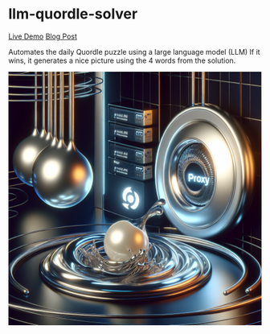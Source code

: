 # llm-quordle-solver
[Live Demo](https://flowtwo.io/daily-quordle-solver.html)
[Blog Post](https://www.flowtwo.io/post/automating-quordle-with-an-llm)

Automates the daily Quordle puzzle using a large language model (LLM)
If it wins, it generates a nice picture using the 4 words from the solution.

![img.png](img.png)



